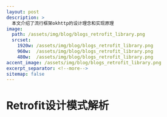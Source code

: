 ```yaml
---
layout: post
description: > 
  本文介绍了流行框架okhttp的设计理念和实现原理
image: 
  path: /assets/img/blog/blogs_retrofit_library.png
  srcset: 
    1920w: /assets/img/blog/blogs_retrofit_library.png
    960w:  /assets/img/blog/blogs_retrofit_library.png
    480w:  /assets/img/blog/blogs_retrofit_library.png
accent_image: /assets/img/blog/blogs_retrofit_library.png
excerpt_separator: <!--more-->
sitemap: false
---
```

# Retrofit设计模式解析